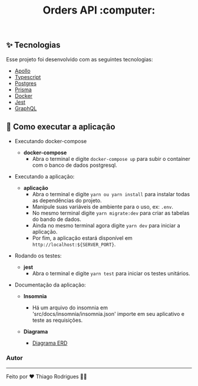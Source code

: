 <h1 align="center">Orders API :computer:</h1>

<br>

## ✨ Tecnologias

Esse projeto foi desenvolvido com as seguintes tecnologias:

- [Apollo](https://www.apollographql.com)
- [Typescript](https://www.typescriptlang.org)
- [Postgres](https://www.postgresql.org)
- [Prisma](https://www.prisma.io)
- [Docker](https://www.docker.com)
- [Jest](https://jestjs.io/pt-BR/)
- [GraphQL](https://graphql.org)

## 🚀 Como executar a aplicação

- Executando docker-compose

  - **docker-compose**
    - Abra o terminal e digite `docker-compose up` para subir o container com o banco de dados postgresql.

- Executando a aplicação:

  - **aplicação**
    - Abra o terminal e digite `yarn ou yarn install` para instalar todas as dependências do projeto.
    - Manipule suas variáveis de ambiente para o uso, ex: `.env`.
    - No mesmo terminal digite `yarn migrate:dev` para criar as tabelas do bando de dados.
    - Ainda no mesmo terminal agora digite `yarn dev` para iniciar a aplicação.
    - Por fim, a aplicação estará disponível em `http://localhost:${SERVER_PORT}`.

- Rodando os testes:

  - **jest**
    - Abra o terminal e digite `yarn test` para iniciar os testes unitários.

- Documentação da aplicação:

  - **Insomnia**
    - Há um arquivo do insomnia em 'src/docs/insomnia/insomnia.json' importe em seu aplicativo e teste as requisições.

  - **Diagrama**
    - [Diagrama ERD](./src/docs/diagrams/diagram_erd.md)


### Autor

---

Feito por ❤️ Thiago Rodrigues 👋🏽
